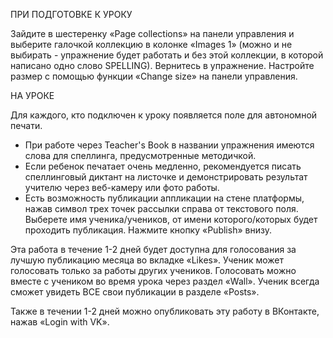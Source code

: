 ПРИ ПОДГОТОВКЕ К УРОКУ

Зайдите в шестеренку «Page collections» на панели управления и выберите галочкой коллекцию в колонке «Images 1» (можно и не выбирать - упражнение будет работать и без этой коллекции, в которой написано одно слово SPELLING).
Вернитесь в упражнение. Настройте размер с помощью функции «Change size» на панели управления.

НА УРОКЕ

Для каждого, кто подключен к уроку появляется поле для автономной печати. 
* При работе через Teacher's Book в названии упражнения имеются слова для спеллинга, предусмотренные методичкой.
* Если ребенок печатает очень медленно, рекомендуется писать спеллинговый диктант на листочке и демонстрировать результат учителю через веб-камеру или фото работы.
* Есть возможность публикации аппликации на стене платформы, нажав символ трех точек рассылки справа от текстового поля. Выберете имя ученика/учеников, от имени которого/которых будет проходить публикация. Нажмите кнопку «Publish» внизу.

Эта работа в течение 1-2 дней будет доступна для голосования за лучшую публикацию месяца во вкладке «Likes». Ученик может голосовать только за работы других учеников. Голосовать можно вместе с учеником во время урока через раздел «Wall». Ученик всегда сможет увидеть ВСЕ свои публикации в разделе «Posts».

Также в течении 1-2 дней можно опубликовать эту работу в ВКонтакте, нажав «Login with VK».
